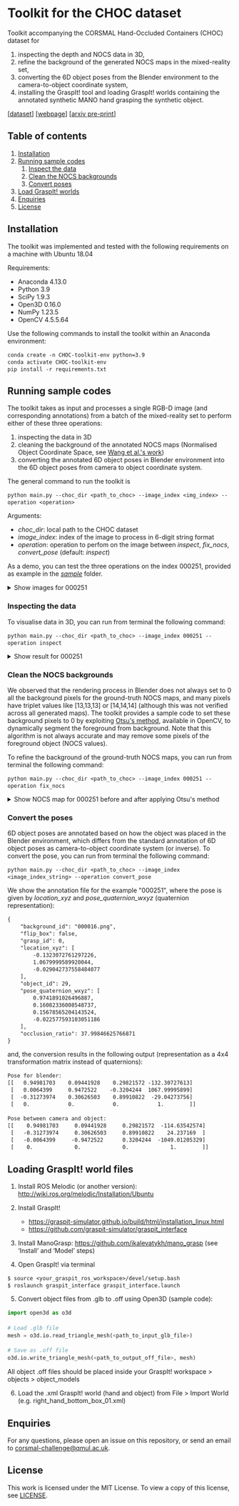 # Toolkit for the CHOC dataset

Toolkit accompanying the CORSMAL Hand-Occluded Containers (CHOC) dataset for 
1. inspecting the depth and NOCS data in 3D, 
2. refine the background of the generated NOCS maps in the mixed-reality set, 
3. converting the 6D object poses from the Blender environment to the camera-to-object coordinate system,
4. installing the GraspIt! tool and loading GraspIt! worlds containing the annotated synthetic MANO hand grasping the synthetic object.

[[dataset](https://zenodo.org/record/5085801#.Y3zGQ9LP2V4)]
[[webpage](https://corsmal.eecs.qmul.ac.uk/pose.html)]
[[arxiv pre-print](https://arxiv.org/abs/2211.10470)]

## Table of contents
1. [Installation](#requirements)
2. [Running sample codes](#running)
   1. [Inspect the data](#inspect)
   2. [Clean the NOCS backgrounds](#clean)
   3. [Convert poses](#convert)
3. [Load GraspIt! worlds](#instructions)
4. [Enquiries](#enquiries)
6. [License](#license)

## Installation <a name="requirements"></a>

The toolkit was implemented and tested with the following requirements on a machine with Ubuntu 18.04

Requirements:
- Anaconda 4.13.0
- Python 3.9
- SciPy 1.9.3
- Open3D 0.16.0
- NumPy 1.23.5
- OpenCV 4.5.5.64

Use the following commands to install the toolkit within an Anaconda environment:
```
conda create -n CHOC-toolkit-env python=3.9
conda activate CHOC-toolkit-env
pip install -r requirements.txt
```

## Running sample codes <a name="running"></a>

The toolkit takes as input and processes a single RGB-D image (and corresponding annotations) from a batch of the mixed-reality set to perform either of these three operations:
1. inspecting the data in 3D
2. cleaning the background of the annotated NOCS maps (Normalised Object Coordinate Space, see [Wang et al.'s work](https://geometry.stanford.edu/projects/NOCS_CVPR2019/))
3. converting the annotated 6D object poses in Blender environment into the 6D object poses from camera to object coordinate system.

The general command to run the toolkit is
```
python main.py --choc_dir <path_to_choc> --image_index <img_index> --operation <operation>
```

Arguments:
* *choc_dir*: local path to the CHOC dataset
* *image_index*: index of the image to process in 6-digit string format
* *operation*: operation to perfom on the image between *inspect*, *fix_nocs*, *convert_pose* (default: *inspect*)

As a demo, you can test the three operations on the index 000251, provided as example in the [_sample_](sample) folder.

<details>
<summary> Show images for 000251</summary>

<br>

  RGB                       |  NOCS                     |  Mask                     |  Depth
:--------------------------:|:-------------------------:|:-------------------------:|:-------------------------:
![RGB](sample/CHOC/mixed-reality/rgb/b_000001_001000/000251.png) |![NOCS](sample/CHOC/mixed-reality/nocs/b_000001_001000/000251.png)|![Mask](sample/CHOC/mixed-reality/mask/b_000001_001000/000251.png)|![Depth](images/depth.png)

</details>

### Inspecting the data <a name="inspect"></a>

To visualise data in 3D, you can run from terminal the following command:
```
python main.py --choc_dir <path_to_choc> --image_index 000251 --operation inspect
```

<details>
<summary> Show result for 000251</summary>

<br>

Legend:
* green: un-normalised NOCS-points
* blue: depth points 
* red: un-normalised NOCS points transformed using the converted pose
<br>

  Object                      |  Depth, Annotation        |  Both                     
:----------------------------:|:-------------------------:|:-------------------------:
![Metric object points](images/object.png) |![Depth; Transformed object](images/depth_and_transformed_object.png)|![Both](images/both.png)

Note: all points are visualised in the camera coordinate system (OpenGL convention).

</details>


### Clean the NOCS backgrounds <a name="clean"></a>

We observed that the rendering process in Blender does not always set to 0 all the background pixels for the ground-truth NOCS maps, and many pixels have triplet values like [13,13,13] or [14,14,14] (although this was not verified across all generated maps). The toolkit provides a sample code to set these background pixels to 0 by exploiting [Otsu's method](https://docs.opencv.org/4.x/d7/d4d/tutorial_py_thresholding.html#:~:text=Otsu's%20Binarization,determines%20it%20automatically), available in OpenCV, to dynamically segment the foreground from background. Note that this algorithm is not always accurate and may remove some pixels of the foreground object (NOCS values).

To refine the background of the ground-truth NOCS maps, you can run from terminal the following command:
```
python main.py --choc_dir <path_to_choc> --image_index 000251 --operation fix_nocs
```
<details>
<summary> Show NOCS map for 000251 before and after applying Otsu's method</summary>

<br>


  Before                    |  After
:--------------------------:|:-------------------------:
![Before processing](images/nocs_before.png) |![After processing](images/nocs_after.png)

</details>

### Convert the poses <a name="convert"></a>

6D object poses are annotated based on how the object was placed in the Blender environment, which differs from the standard annotation of 6D object poses as camera-to-object coordinate system (or inverse). To convert the pose, you can run from terminal the following command:
```
python main.py --choc_dir <path_to_choc> --image_index <image_index_string> --operation convert_pose
```

We show the annotation file for the example "000251", where the pose is given by _location\_xyz_ and _pose\_quaternion\_wxyz_ (quaternion representation):
```
{
    "background_id": "000016.png",
    "flip_box": false,
    "grasp_id": 0,
    "location_xyz": [
        -0.1323072761297226,
        1.0679999589920044,
        -0.029042737558484077
    ],
    "object_id": 29,
    "pose_quaternion_wxyz": [
        0.9741891026496887,
        0.16082336008548737,
        0.15678565204143524,
        -0.022577593103051186
    ],
    "occlusion_ratio": 37.99846625766871
}
```
and, the conversion results in the following output (representation as a 4x4 transformation matrix instead of quaternions):
```
Pose for blender:
[[   0.94981703    0.09441928    0.29821572 -132.30727613]
 [   0.0064399     0.9472522    -0.3204244  1067.99995899]
 [  -0.31273974    0.30626503    0.89910822  -29.04273756]
 [   0.            0.            0.            1.        ]]

Pose between camera and object:
[[    0.94981703     0.09441928     0.29821572  -114.63542574]
 [   -0.31273974     0.30626503     0.89910822    24.237169  ]
 [   -0.0064399     -0.9472522      0.3204244  -1049.01205329]
 [    0.             0.             0.             1.        ]]
```

## Loading GraspIt! world files <a name="instructions"></a>

1. Install ROS Melodic (or another version): http://wiki.ros.org/melodic/Installation/Ubuntu
2. Install GraspIt!
   * https://graspit-simulator.github.io/build/html/installation_linux.html
   * https://github.com/graspit-simulator/graspit_interface

3. Install ManoGrasp: https://github.com/ikalevatykh/mano_grasp (see ‘Install’ and ‘Model’ steps)
4. Open GraspIt! via terminal
```
$ source <your_graspit_ros_workspace>/devel/setup.bash
$ roslaunch graspit_interface graspit_interface.launch
```
5. Convert object files from .glb to .off using Open3D (sample code):

```python
import open3d as o3d

# Load .glb file
mesh = o3d.io.read_triangle_mesh(<path_to_input_glb_file>)

# Save as .off file
o3d.io.write_triangle_mesh(<path_to_output_off_file>, mesh)
```
All object .off files should be placed inside your GraspIt! workspace > objects > object_models

6. Load the .xml GraspIt! world (hand and object) from File > Import World (e.g. right_hand_bottom_box_01.xml) 


## Enquiries <a name="enquiries"></a>

For any questions, please open an issue on this repository, or send an email to corsmal-challenge@qmul.ac.uk.


## License <a name="license"></a>

This work is licensed under the MIT License. To view a copy of this license, see [LICENSE](LICENSE).
